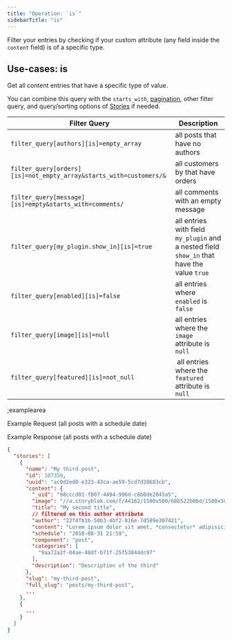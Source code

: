 ```yaml
---
title: "Operation: `is`"
sidebarTitle: "is"
---
```


Filter your entries by checking if your custom attribute (any field inside the `content` field) is of a specific type.

## Use-cases: is

Get all content entries that have a specific type of value.

You can combine this query with the `starts_with`, [pagination](#topics/pagination), other filter query, and query/sorting options of [Stories](#core-resources/stories/retrieve-multiple-stories) if needed.

| Filter Query | Description |
|--|--|
| `filter_query[authors][is]=empty_array` | all posts that have no authors |
| `filter_query[orders][is]=not_empty_array&starts_with=customers/&` | all customers by that have orders |
| `filter_query[message][is]=empty&starts_with=comments/` | all comments with an empty message |
| `filter_query[my_plugin.show_in][is]=true` | all entries with field `my_plugin` and a nested field `show_in` that have the value `true` |
| `filter_query[enabled][is]=false` | all entries where `enabled` is `false` |
| `filter_query[image][is]=null` | all entries where the `image` attribute is `null` |
| `filter_query[featured][is]=not_null` | all entries where the `featured` attribute is `null` |

;examplearea

Example Request (all posts with a schedule date)

<RequestExample url="https://api.storyblok.com/v1/cdn/stories/?filter_query[schedule][is]=not_empty&starts_with=posts/&token=ask9soUkv02QqbZgmZdeDAtt"></RequestExample>

Example Response (all posts with a schedule date)

```json
{
  "stories": [
    {
      "name": "My third post",
      "id": 107350,
      "uuid": "ac0d2ed0-e323-43ca-ae59-5cd7d38683cb",
      "content": {
        "_uid": "98cccd01-f807-4494-996d-c6b0de2045a5",
        "image": "//a.storyblok.com/f/44162/1500x500/68b522b06d/1500x500.jpeg",
        "title": "My second title",
        // filtered on this author attribute
        "author": "22f4fb1b-50b3-4bf2-816e-7d589e307421",
        "content": "Lorem ipsum dolor sit amet, *consectetur* adipisicing elit, sed do eiusmod...",
        "schedule": "2018-08-31 21:59",
        "component": "post",
        "categories": [
          "9aa72a2f-04ae-48df-b71f-25f53044dc97"
        ],
        "description": "Description of the third"
      },
      "slug": "my-third-post",
      "full_slug": "posts/my-third-post",
      ...
    },
    {
      ...
    }
  ]
}
```

